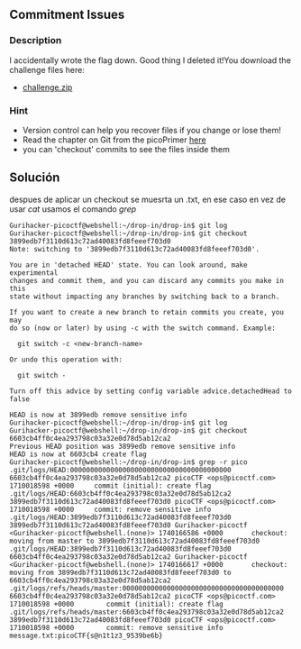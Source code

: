 ## Commitment Issues
### Description 

I accidentally wrote the flag down. Good thing I deleted it!You download the challenge files here:

- [challenge.zip](https://artifacts.picoctf.net/c_titan/75/challenge.zip)
### Hint

- Version control can help you recover files if you change or lose them!
- Read the chapter on Git from the picoPrimer [here](https://primer.picoctf.org/#_git_version_control)
- you can 'checkout' commits to see the files inside them

## Solución 

despues de aplicar un checkout se muesrta un .txt, en ese caso en vez de usar *cat* usamos el comando *grep*
```
Gurihacker-picoctf@webshell:~/drop-in/drop-in$ git log
Gurihacker-picoctf@webshell:~/drop-in/drop-in$ git checkout 3899edb7f3110d613c72ad40083fd8feeef703d0
Note: switching to '3899edb7f3110d613c72ad40083fd8feeef703d0'.

You are in 'detached HEAD' state. You can look around, make experimental
changes and commit them, and you can discard any commits you make in this
state without impacting any branches by switching back to a branch.

If you want to create a new branch to retain commits you create, you may
do so (now or later) by using -c with the switch command. Example:

  git switch -c <new-branch-name>

Or undo this operation with:

  git switch -

Turn off this advice by setting config variable advice.detachedHead to false

HEAD is now at 3899edb remove sensitive info
Gurihacker-picoctf@webshell:~/drop-in/drop-in$ git log
Gurihacker-picoctf@webshell:~/drop-in/drop-in$ git checkout 6603cb4ff0c4ea293798c03a32e0d78d5ab12ca2
Previous HEAD position was 3899edb remove sensitive info
HEAD is now at 6603cb4 create flag
Gurihacker-picoctf@webshell:~/drop-in/drop-in$ grep -r pico
.git/logs/HEAD:0000000000000000000000000000000000000000 6603cb4ff0c4ea293798c03a32e0d78d5ab12ca2 picoCTF <ops@picoctf.com> 1710018598 +0000     commit (initial): create flag
.git/logs/HEAD:6603cb4ff0c4ea293798c03a32e0d78d5ab12ca2 3899edb7f3110d613c72ad40083fd8feeef703d0 picoCTF <ops@picoctf.com> 1710018598 +0000     commit: remove sensitive info
.git/logs/HEAD:3899edb7f3110d613c72ad40083fd8feeef703d0 3899edb7f3110d613c72ad40083fd8feeef703d0 Gurihacker-picoctf <Gurihacker-picoctf@webshell.(none)> 1740166586 +0000       checkout: moving from master to 3899edb7f3110d613c72ad40083fd8feeef703d0
.git/logs/HEAD:3899edb7f3110d613c72ad40083fd8feeef703d0 6603cb4ff0c4ea293798c03a32e0d78d5ab12ca2 Gurihacker-picoctf <Gurihacker-picoctf@webshell.(none)> 1740166617 +0000       checkout: moving from 3899edb7f3110d613c72ad40083fd8feeef703d0 to 6603cb4ff0c4ea293798c03a32e0d78d5ab12ca2
.git/logs/refs/heads/master:0000000000000000000000000000000000000000 6603cb4ff0c4ea293798c03a32e0d78d5ab12ca2 picoCTF <ops@picoctf.com> 1710018598 +0000        commit (initial): create flag
.git/logs/refs/heads/master:6603cb4ff0c4ea293798c03a32e0d78d5ab12ca2 3899edb7f3110d613c72ad40083fd8feeef703d0 picoCTF <ops@picoctf.com> 1710018598 +0000        commit: remove sensitive info
message.txt:picoCTF{s@n1t1z3_9539be6b}

```
